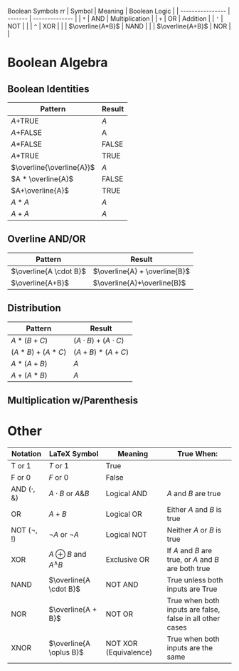  Boolean Symbols
 rr
| Symbol           | Meaning | Boolean Logic  |
| ---------------- | ------- | -------------- |
| `*`              | AND     | Multiplication |
| `+`              | OR      | Addition       |
| `'`              | NOT     |                |
| `^`              | XOR     |                |
| $\overline{A*B}$ | NAND    |                |
| $\overline{A+B}$ | NOR     |                |

# Boolean Algebra
## Boolean Identities
| Pattern                   | Result |
| ------------------------- | ------ |
| $A +$TRUE                 | $A$    |
| $A+$FALSE                 | A      |
| $A*$FALSE                 | FALSE  |
| $A*$TRUE                  | TRUE   |
| $\overline{\overline{A}}$ | $A$    |
| $A * \overline{A}$        | FALSE  |
| $A+\overline{A}$          | TRUE   |
| $A*A$                     | $A$    |
| $A+A$                     | $A$       |



## Overline AND/OR
| Pattern                | Result                        |
| ---------------------- | ----------------------------- |
| $\overline{A \cdot B}$ | $\overline{A} + \overline{B}$ |
| $\overline{A+B}$       | $\overline{A}*\overline{B}$                                |

## Distribution
| Pattern             | Result                      |
| ------------------- | --------------------------- |
| $A * (B + C)$       | $(A \cdot B) + (A \cdot C)$ |
| $(A * B) + (A * C)$ | $(A + B) * (A + C)$         |
| $A*(A+B)$           | $A$                         |
| $A+(A*B)$           | $A$                            |

## Multiplication w/Parenthesis








# Other
| Notation   | LaTeX Symbol            | Meaning               | True When:                                            |
| ---------- | ----------------------- | --------------------- | ----------------------------------------------------- |
| T or 1     | $T$ or $1$              | True                  |                                                       |
| F or 0     | $F$ or $0$              | False                 |                                                       |
| AND (·, &) | $A \cdot B$ or $A \& B$ | Logical AND           | $A$ and $B$ are true                                  |
| OR         | $A + B$                 | Logical OR            | Either $A$ and $B$ is true                            |
| NOT (¬, !) | $\neg A$ or $\lnot A$   | Logical NOT           | Neither $A$ or $B$ is true                            |
| XOR        | $A \oplus B$   and $A ^\wedge B$         | Exclusive OR          | If $A$ and $B$ are true, or $A$ and $B$ are both true |
| NAND       | $\overline{A \cdot B}$  | NOT AND               | True unless both inputs are True                      |
| NOR        | $\overline{A + B}$      | NOT OR                | True when both inputs are false, false in all other cases                                                      |
| XNOR       | $\overline{A \oplus B}$ | NOT XOR (Equivalence) | True when both inputs are the same                    |





